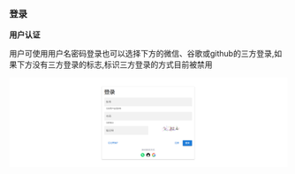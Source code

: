 ### 登录

__用户认证__

用户可使用用户名密码登录也可以选择下方的微信、谷歌或github的三方登录,如果下方没有三方登录的标志,标识三方登录的方式目前被禁用

![loginPage.png](../../images/whaleal-account/login-page.png)

